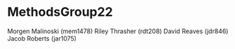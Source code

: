 # MethodsGroup22
Morgen Malinoski (mem1478)
Riley Thrasher (rdt208)
David Reaves (jdr846)
Jacob Roberts (jar1075)